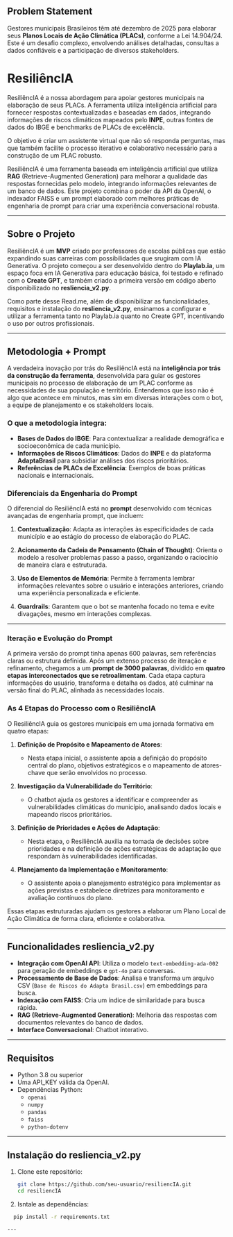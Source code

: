 ## Problem Statement

Gestores municipais Brasileiros têm até dezembro de 2025 para elaborar seus **Planos Locais de Ação Climática (PLACs)**, conforme a Lei 14.904/24. Este é um desafio complexo, envolvendo análises detalhadas, consultas a dados confiáveis e a participação de diversos stakeholders.

# ResiliêncIA

ResiliêncIA é a nossa abordagem para apoiar gestores municipais na elaboração de seus PLACs. A ferramenta utiliza inteligência artificial para fornecer respostas contextualizadas e baseadas em dados, integrando informações de riscos climáticos mapeados pelo **INPE**, outras fontes de dados do IBGE e benchmarks de PLACs de excelência. 

O objetivo é criar um assistente virtual que não só responda perguntas, mas que também facilite o processo iterativo e colaborativo necessário para a construção de um PLAC robusto.

ResiliêncIA é uma ferramenta baseada em inteligência artificial que utiliza **RAG** (Retrieve-Augmented Generation) para melhorar a qualidade das respostas fornecidas pelo modelo, integrando informações relevantes de um banco de dados. Este projeto combina o poder da API da OpenAI, o indexador FAISS e um prompt elaborado com melhores práticas de engenharia de prompt para criar uma experiência conversacional robusta.

---

## Sobre o Projeto

ResiliêncIA é um **MVP** criado por professores de escolas públicas que estão expandindo suas carreiras com possibilidades que srugiram com IA Generativa. O projeto começou a ser desenvolvido dentro do **Playlab.ia**, um espaço foca em IA Generativa para educação básica, foi testado e refinado com o **Create GPT**, e também criado a primeira versão em código aberto disponibilizado no **resliencia_v2.py**.

Como parte desse Read.me, além de disponibilizar as funcionalidades, requisitos e instalação do **resliencia_v2.py**, ensinamos a configurar e utilizar a ferramenta tanto no Playlab.ia quanto no Create GPT, incentivando o uso por outros  profissionais.

---

## Metodologia + Prompt

A verdadeira inovação por trás do ResiliêncIA está na **inteligência por trás da construção da ferramenta**, desenvolvida para guiar os gestores municipais no processo de elaboração de um PLAC conforme as necessidades de sua população e território. Entendemos que isso não é algo que acontece em minutos, mas sim em diversas interações com o bot, a equipe de planejamento e os stakeholders locais. 

### O que a metodologia integra:
- **Bases de Dados do IBGE**: Para contextualizar a realidade demográfica e socioeconômica de cada município.
- **Informações de Riscos Climáticos**: Dados do **INPE** e da plataforma **AdaptaBrasil** para subsidiar análises dos riscos prioritários.
- **Referências de PLACs de Excelência**: Exemplos de boas práticas nacionais e internacionais.

### Diferenciais da Engenharia do Prompt

O diferencial do ResiliêncIA está no **prompt** desenvolvido com técnicas avançadas de engenharia prompt, que incluem:

1. **Contextualização**: Adapta as interações às especificidades de cada município e ao estágio do processo de elaboração do PLAC.

2. **Acionamento da Cadeia de Pensamento (Chain of Thought)**: Orienta o modelo a resolver problemas passo a passo, organizando o raciocínio de maneira clara e estruturada.

3. **Uso de Elementos de Memória**: Permite à ferramenta lembrar informações relevantes sobre o usuário e interações anteriores, criando uma experiência personalizada e eficiente.

4. **Guardrails**: Garantem que o bot se mantenha focado no tema e evite divagações, mesmo em interações complexas.

---

### Iteração e Evolução do Prompt

A primeira versão do prompt tinha apenas 600 palavras, sem referências claras ou estrutura definida. Após um extenso processo de iteração e refinamento, chegamos a um **prompt de 3000 palavras**, dividido em **quatro etapas interconectados que se retroalimentam**. Cada etapa captura informações do usuário, transforma e detalha os dados, até culminar na versão final do PLAC, alinhada às necessidades locais.

### As 4 Etapas do Processo com o ResiliêncIA

O ResiliêncIA guia os gestores municipais em uma jornada formativa em quatro etapas:

1. **Definição de Propósito e Mapeamento de Atores**: 
   - Nesta etapa inicial, o assistente apoia a definição do propósito central do plano, objetivos estratégicos e o mapeamento de atores-chave que serão envolvidos no processo.

2. **Investigação da Vulnerabilidade do Território**:
   - O chatbot ajuda os gestores a identificar e compreender as vulnerabilidades climáticas do município, analisando dados locais e mapeando riscos prioritários.

3. **Definição de Prioridades e Ações de Adaptação**:
   - Nesta etapa, o ResiliêncIA auxilia na tomada de decisões sobre prioridades e na definição de ações estratégicas de adaptação que respondam às vulnerabilidades identificadas.

4. **Planejamento da Implementação e Monitoramento**:
   - O assistente apoia o planejamento estratégico para implementar as ações previstas e estabelece diretrizes para monitoramento e avaliação contínuos do plano.

Essas etapas estruturadas ajudam os gestores a elaborar um Plano Local de Ação Climática de forma clara, eficiente e colaborativa.

---

## Funcionalidades **resliencia_v2.py**

- **Integração com OpenAI API**: Utiliza o modelo `text-embedding-ada-002` para geração de embeddings e `gpt-4o` para conversas.
- **Processamento de Base de Dados**: Analisa e transforma um arquivo CSV (`Base de Riscos do Adapta Brasil.csv`) em embeddings para busca.
- **Indexação com FAISS**: Cria um índice de similaridade para busca rápida.
- **RAG (Retrieve-Augmented Generation)**: Melhoria das respostas com documentos relevantes do banco de dados.
- **Interface Conversacional**: Chatbot interativo.

---

## Requisitos

- Python 3.8 ou superior
- Uma API_KEY válida da OpenAI.
- Dependências Python:
  - `openai`
  - `numpy`
  - `pandas`
  - `faiss`
  - `python-dotenv`

---

## Instalação do **resliencia_v2.py**

1. Clone este repositório:
   ```bash
   git clone https://github.com/seu-usuario/resiliencIA.git
   cd resiliencIA

2. Isntale as dependências:
  ```bash
    pip install -r requirements.txt

---
